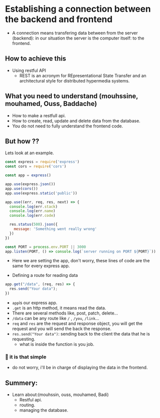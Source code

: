 # Establishing a connection between the backend and frontend

- A connection means transfering data between from the server (backend): in our situation the server is the computer itself: to the frontend.

## How to achieve this

- Using restful API
  - REST is an acronym for REpresentational State Transfer and an architectural style for distributed hypermedia systems.

## What you need to understand (mouhssine, mouhamed, Ouss, Baddache)

- How to make a restfull api.
- How to create, read, update and delete data from the database.
- You do not need to fully understand the frontend code.

## But how ??

Lets look at an example.

```javascript
const express = require('express')
const cors = require('cors')

const app = express()

app.use(express.json())
app.use(cors())
app.use(express.static('public'))

app.use((err, req, res, next) => {
  console.log(err.stack)
  console.log(err.name)
  console.log(err.code)

  res.status(500).json({
    message: 'Something went really wrong'
  })
})

const PORT = process.env.PORT || 3000
app.listen(PORT, () => console.log(`server running on PORT ${PORT}`))
```

- Here we are setting the app, don't worry, these lines of code are the same for every express app.

- Defining a route for reading data

```javascript
app.get("/data", (req, res) => {
  res.send("Your data");
})
```

- `app`is our express app.
-  `.get` is an http method, it means read the data.
  - There are several methods like, post, patch, delete...
- `/data` can be any route like `/` , `/you`, `/link`...
- `req` and `res` are the request and response object, you will get the request and you will send the back the response. 
- `res.send("Your data")`: sending back to the client the data that he is requesting.
  - what is inside the function is you job.

### 🚀 it is that simple

- do not worry, i'll be in charge of displaying the data in the frontend.

## Summery:
- Learn about:(mouhssin, ouss, mouhamed, Badi)
  - Restful api.
  - routing.
  - managing the database.
